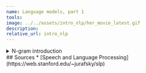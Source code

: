 ```yaml
---
name: Language models, part 1
tools:
image: ../../assets/intro_nlp/her_movie_latest.gif
description:
relative_url: intro_nlp
---
```

<details>
<summary markdown="span">
N-gram introduction
</summary>
A language model is a function that maps a sentence into a degree of certainty. 
Usually we normalize it to be between zero and one, so it resembles a probability but it's not.
A N-gram is the simplest language model, so let's start there.
We also call n-gram a sequence of size n:

$$
\begin{align*}
\vec{w}&=w_{1}^{n}=(w_{1},w_{2},\ldots,w_{n})\\
f(\vec{w})&=p
\end{align*}
$$

The standard way to compute a probability of a sequence of events is through the chain rule:

$$
\begin{align*}
f\left(w_{1}^{n}\right) &=f((w_{1},w_{2},\ldots,w_{N}))\\
&=f\left(w_{1}\right) f\left(w_{2} | w_{1}\right) f\left(w_{3} | w_{1}^{2}\right) \ldots f\left(w_{n} | w_{1}^{n-1}\right) \\
&=\prod_{k=1}^{n} f\left(w_{k} | w_{1}^{k-1}\right)
\end{align*}
$$

How to compute the degree of certainty of a word $w_{k}$ given a context $w_{1}^{k-1}$?
We would have to count how many times the phrase $w_{1}^{k}$ and the context $w_{1}^{k-1}$ were written.

$$
\begin{align*}
f\left(w_{k} | w_{1}^{k-1}\right)&= \frac{C(w_{1}^{k})}{C(w_{1}^{k-1})}
\end{align*}
$$
    
This is impractical since for a good estimate we would need to have a lot of data.

We can also see here that we won't be able to use standard probabilities since we cannot verify the following equality:

$$
\begin{align*}
f(w_{k-1},w_{k})&=f(w_{k-1})f(w_{k}|w_{k-1})\\
&\neq f(w_{k})f(w_{k-1}|w_{k})
\end{align*}
$$

So, we will relax the problem and come up with estimate of $f(w_{k}\|w_{1}^{k-1})$.

$$
\begin{align*}
f\left(w_{n} | w_{1}^{n-1}\right) \approx f\left(w_{n} | w_{n-1}\right)
\end{align*}
$$

Mathematicians call this approximation, Markov's assumption.
The 2-gram model then becomes:

$$
\begin{align*}
f\left(w_{1}^{n}\right) &=\prod_{k=1}^{n} f\left(w_{k} | w_{k-1}\right)
\end{align*}
$$

How do we compute $f\left(w_{k} \| w_{k-1}\right)$?

$$
\begin{align*}
f\left(w_{k} | w_{k-1}\right)&=\frac{C\left(w_{n-1} w_{n}\right)}{\sum_{w} C\left(w_{n-1} w\right)}\\
&=\frac{C(w_{k-1},w_{k})}{C(w_{k-1})}
\end{align*}
$$

Now is a good time to pause for a moment and implement this model.
```python
import numpy as np
from collections import Counter
from nltk.book import *

# text2 = sense and sensibility by jane austen
unigram_counts = Counter(text2)
bigrams = [(text2[i],text2[i+1]) for i in range(len(text2)-1)]
bigram_counts = Counter(bigrams)

def compute_ngram_probability(ngram):
    return bigram_counts[ngram]/unigram_counts[ngram[0]]

def compute_sentence_probability(s):
    s = s.split(' ')
    return np.exp(np.sum([np.log(compute_ngram_probability((s[i],s[i+1]))) for i in range(len(s)-1)]))

>>> compute_sentence_probability('she did not know')
0.00035411344507094833
```
You can try out the code using [this jupyter notebook](https://github.com/nunoskew/language-models-part-1).
</details>
## Sources
* [Speech and Language Processing](https://web.stanford.edu/~jurafsky/slp)
